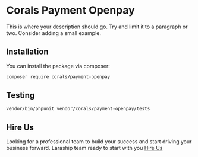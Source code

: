 # Corals Payment Openpay

This is where your description should go. Try and limit it to a paragraph or two. Consider adding a small example.

## Installation

You can install the package via composer:

```bash
composer require corals/payment-openpay
```

## Testing

```bash
vendor/bin/phpunit vendor/corals/payment-openpay/tests 
```
## Hire Us
Looking for a professional team to build your success and start driving your business forward.
Laraship team ready to start with you [Hire Us](https://www.laraship.com/contact)
